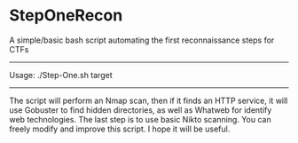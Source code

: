 # StepOneRecon

A simple/basic bash script automating the first reconnaissance steps for CTFs
_______________________________
Usage: ./Step-One.sh target
_______________________________

The script will perform an Nmap scan, then if it finds an HTTP service, it will use Gobuster to find hidden directories, as well as Whatweb for identify web technologies. 
The last step is to use basic Nikto scanning. You can freely modify and improve this script. I hope it will be useful.

